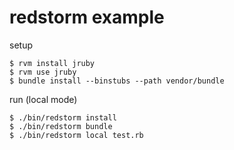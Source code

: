 redstorm example
=====
setup
   
    $ rvm install jruby
    $ rvm use jruby
    $ bundle install --binstubs --path vendor/bundle

run (local mode)

    $ ./bin/redstorm install
    $ ./bin/redstorm bundle
    $ ./bin/redstorm local test.rb 

